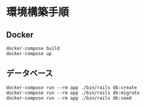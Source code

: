 # 環境構築手順

## Docker

```
docker-compose build
docker-compose up
```

## データベース

```
docker-compose run --rm app ./bin/rails db:create
docker-compose run --rm app ./bin/rails db:migrate
docker-compose run --rm app ./bin/rails db:seed
```
